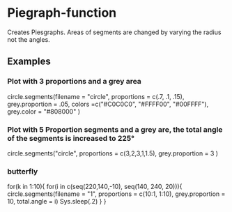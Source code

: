 # Piegraph-function
Creates Piesgraphs. Areas of segments are changed by varying the radius not the angles.

## Examples
### Plot with 3 proportions and a grey area
circle.segments(filename = "circle", proportions = c(.7, .1, .15), grey.proportion = .05, colors =c("#C0C0C0", "#FFFF00", "#00FFFF"), grey.color = "#808000" )
### Plot with 5 Proportion segments and a grey are, the total angle of the segments is increased to 225°
circle.segments("circle", proportions = c(3,2,3,1,1.5), grey.proportion = 3 )
### butterfly
 for(k in 1:10){
   for(i in c(seq(220,140,-10), seq(140, 240, 20))){
     circle.segments(filename = "1", proportions = c(10:1, 1:10), grey.proportion = 10, total.angle = i)
     Sys.sleep(.2)
   }
 }
 
 

